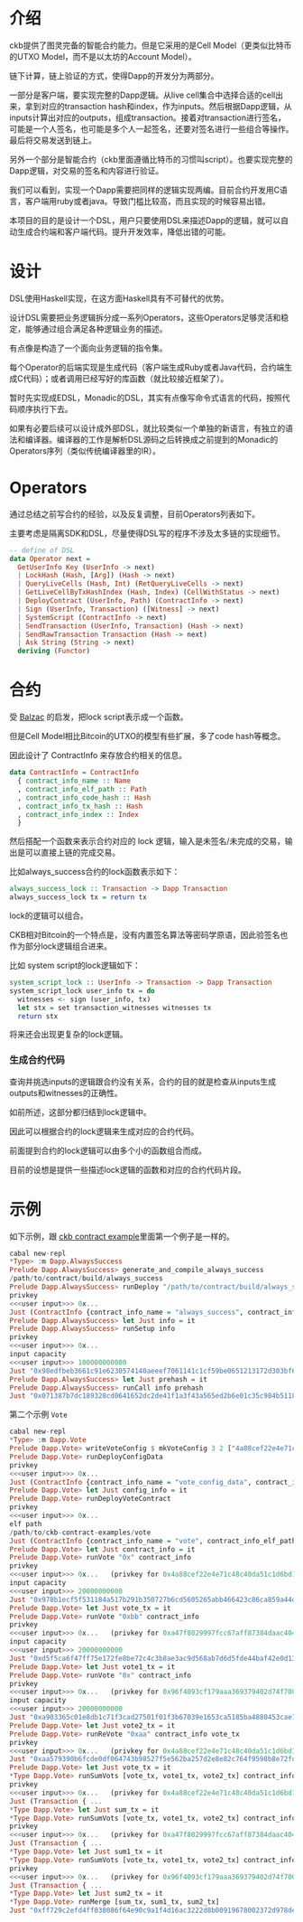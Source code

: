 # 介绍

ckb提供了图灵完备的智能合约能力。但是它采用的是Cell Model（更类似比特币的UTXO Model，而不是以太坊的Account Model）。

链下计算，链上验证的方式，使得Dapp的开发分为两部分。

一部分是客户端，要实现完整的Dapp逻辑。从live cell集合中选择合适的cell出来，拿到对应的transaction hash和index，作为inputs。然后根据Dapp逻辑，从inputs计算出对应的outputs，组成transaction。接着对transaction进行签名，可能是一个人签名，也可能是多个人一起签名，还要对签名进行一些组合等操作。最后将交易发送到链上。

另外一个部分是智能合约（ckb里面遵循比特币的习惯叫script）。也要实现完整的Dapp逻辑，对交易的签名和内容进行验证。

我们可以看到，实现一个Dapp需要把同样的逻辑实现两编。目前合约开发用C语言，客户端用ruby或者java。导致门槛比较高，而且实现的时候容易出错。

本项目的目的是设计一个DSL，用户只要使用DSL来描述Dapp的逻辑，就可以自动生成合约端和客户端代码。提升开发效率，降低出错的可能。

# 设计

DSL使用Haskell实现，在这方面Haskell具有不可替代的优势。

设计DSL需要把业务逻辑拆分成一系列Operators，这些Operators足够灵活和稳定，能够通过组合满足各种逻辑业务的描述。

有点像是构造了一个面向业务逻辑的指令集。

每个Operator的后端实现是生成代码（客户端生成Ruby或者Java代码，合约端生成C代码）；或者调用已经写好的库函数（就比较接近框架了）。

暂时先实现成EDSL，Monadic的DSL，其实有点像写命令式语言的代码，按照代码顺序执行下去。

如果有必要后续可以设计成外部DSL，就比较类似一个单独的新语言，有独立的语法和编译器。编译器的工作是解析DSL源码之后转换成之前提到的Monadic的Operators序列（类似传统编译器里的IR）。

# Operators

通过总结之前写合约的经验，以及反复调整，目前Operators列表如下。

主要考虑是隔离SDK和DSL，尽量使得DSL写的程序不涉及太多链的实现细节。

```haskell
-- define of DSL
data Operator next =
  GetUserInfo Key (UserInfo -> next)
  | LockHash (Hash, [Arg]) (Hash -> next)
  | QueryLiveCells (Hash, Int) (RetQueryLiveCells -> next)
  | GetLiveCellByTxHashIndex (Hash, Index) (CellWithStatus -> next)
  | DeployContract (UserInfo, Path) (ContractInfo -> next)
  | Sign (UserInfo, Transaction) ([Witness] -> next)
  | SystemScript (ContractInfo -> next)
  | SendTransaction (UserInfo, Transaction) (Hash -> next)
  | SendRawTransaction Transaction (Hash -> next)
  | Ask String (String -> next)
  deriving (Functor)
```

# 合约

受 [Balzac](https://blockchain.unica.it/balzac/docs/nutshell.html) 的启发，把lock script表示成一个函数。

但是Cell Model相比Bitcoin的UTXO的模型有些扩展，多了code hash等概念。

因此设计了 ContractInfo 来存放合约相关的信息。

```Haskell
data ContractInfo = ContractInfo
  { contract_info_name :: Name
  , contract_info_elf_path :: Path
  , contract_info_code_hash :: Hash
  , contract_info_tx_hash :: Hash
  , contract_info_index :: Index
  }
```

然后搭配一个函数来表示合约对应的 lock 逻辑，输入是未签名/未完成的交易，输出是可以直接上链的完成交易。

比如always_success合约的lock函数表示如下：

```Haskell
always_success_lock :: Transaction -> Dapp Transaction
always_success_lock tx = return tx
```

lock的逻辑可以组合。

CKB相对Bitcoin的一个特点是，没有内置签名算法等密码学原语，因此验签名也作为部分lock逻辑组合进来。

比如 system script的lock逻辑如下：

```Haskell
system_script_lock :: UserInfo -> Transaction -> Dapp Transaction
system_script_lock user_info tx = do
  witnesses <- sign (user_info, tx)
  let stx = set transaction_witnesses witnesses tx
  return stx
```

将来还会出现更复杂的lock逻辑。

### 生成合约代码

查询并挑选inputs的逻辑跟合约没有关系，合约的目的就是检查从inputs生成outputs和witnesses的正确性。

如前所述，这部分都归结到lock逻辑中。

因此可以根据合约的lock逻辑来生成对应的合约代码。

前面提到合约的lock逻辑可以由多个小的函数组合而成。

目前的设想是提供一些描述lock逻辑的函数和对应的合约代码片段。

# 示例

如下示例，跟 [ckb contract example](https://github.com/rink1969/ckb-contract-examples)里面第一个例子是一样的。

```haskell
cabal new-repl
*Type> :m Dapp.AlwaysSuccess
Prelude Dapp.AlwaysSuccess> generate_and_compile_always_success
/path/to/contract/build/always_success
Prelude Dapp.AlwaysSuccess> runDeploy "/path/to/contract/build/always_success"
privkey
<<<user input>>> 0x...
Just (ContractInfo {contract_info_name = "always_success", contract_info_elf_path = "/path/to/contract/build/always_success", contract_info_code_hash = "0x4b3af1e8eb9e2c9e55b925769821dc6eaf61d5ade7f2fe96616b006efc8f4cc3", contract_info_tx_hash = "0x492bbeba62a8c9decdab56d03d24f215727a974609f422d32d3929d25f5c4af4", contract_info_index = "0"})
Prelude Dapp.AlwaysSuccess> let Just info = it
Prelude Dapp.AlwaysSuccess> runSetup info
privkey
<<<user input>>> 0x...
input capacity
<<<user input>>> 100000000000
Just "0x98edfbeb3661c91e6230574140aeeef7061141c1cf59be0651213172d303bf63"
Prelude Dapp.AlwaysSuccess> let Just prehash = it
Prelude Dapp.AlwaysSuccess> runCall info prehash 
Just "0x071387b7dc189328cd0641652dc2de41f1a3f43a565ed2b6e01c35c984b5118a"
```

第二个示例 `Vote`

```haskell
cabal new-repl
*Type> :m Dapp.Vote
Prelude Dapp.Vote> writeVoteConfig $ mkVoteConfig 3 2 ["4a88cef22e4e71c48c40da51c1d6bd16daa97aa7", "a47f8029997fcc67aff87384daac404f39e31ceb", "96f4093cf179aaa369379402d74f70090fae11ec"]
Prelude Dapp.Vote> runDeployConfigData 
privkey
<<<user input>>> 0x...
Just (ContractInfo {contract_info_name = "vote_config_data", contract_info_elf_path = "/tmp/vote_config_data", contract_info_code_hash = "0xa3f95fbb3f39cbc8c332540adc28da64da89ebb4c771e03d322c7627cf14c095", contract_info_tx_hash = "0xa508f9e41900beaaa1ca69d5a3a59310ca890b52be0e54543aca9cb5ca41f00f", contract_info_index = "0"})
Prelude Dapp.Vote> let Just config_info = it
Prelude Dapp.Vote> runDeployVoteContract 
privkey
<<<user input>>> 0x...
elf path
/path/to/ckb-contract-examples/vote
Just (ContractInfo {contract_info_name = "vote", contract_info_elf_path = "/path/to/ckb-contract-examples/vote", contract_info_code_hash = "0xa62834729f93950b5c812bd56d86613d06d3c01198a6243de8445d7594c108d2", contract_info_tx_hash = "0x55b662d0573161095ff03de5cd0179e97a016dc4cf5a4e02e0d54d547a380277", contract_info_index = "0"})
Prelude Dapp.Vote> let Just contract_info = it
Prelude Dapp.Vote> runVote "0x" contract_info
privkey
<<<user input>>> 0x...   (privkey for 0x4a88cef22e4e71c48c40da51c1d6bd16daa97aa7)
input capacity
<<<user input>>> 20000000000
Just "0x978b1ecf5f531184a517b291b350727b6cd5605265abb466423c86ca859a44d3"
Prelude Dapp.Vote> let Just vote_tx = it
Prelude Dapp.Vote> runVote "0xbb" contract_info
privkey
<<<user input>>> 0x...   (privkey for 0xa47f8029997fcc67aff87384daac404f39e31ceb)
input capacity
<<<user input>>> 20000000000
Just "0xd5f5ca6f47ff75e172fe8be72c4c3b8ae3ac9d568ab7d6d5fde44baf42e0d13e"
Prelude Dapp.Vote> let Just vote1_tx = it
Prelude Dapp.Vote> runVote "0x" contract_info
privkey
<<<user input>>> 0x...   (privkey for 0x96f4093cf179aaa369379402d74f70090fae11ec)
input capacity
<<<user input>>> 20000000000
Just "0xa903365c01e8db1c71f3cad27501f01f3b67039e1653ca5185ba4880453cae79"
Prelude Dapp.Vote> let Just vote2_tx = it
Prelude Dapp.Vote> runReVote "0xaa" contract_info vote_tx
privkey
<<<user input>>> 0x...   (privkey for 0x4a88cef22e4e71c48c40da51c1d6bd16daa97aa7)
Just "0xaa579390b6fcde0df064743b98527f5e562ba257d2e8e82c764f9598b8e72fd1"
Prelude Dapp.Vote> let Just vote_tx = it
*Type Dapp.Vote> runSumVots [vote_tx, vote1_tx, vote2_tx] contract_info config_info "0x4a88cef22e4e71c48c40da51c1d6bd16daa97aa7"
privkey
<<<user input>>> 0x...   (privkey for 0x4a88cef22e4e71c48c40da51c1d6bd16daa97aa7)
Just (Transaction { ...
*Type Dapp.Vote> let Just sum_tx = it
*Type Dapp.Vote> runSumVots [vote_tx, vote1_tx, vote2_tx] contract_info config_info "0x4a88cef22e4e71c48c40da51c1d6bd16daa97aa7"
privkey
<<<user input>>> 0x...   (privkey for 0xa47f8029997fcc67aff87384daac404f39e31ceb)
Just (Transaction { ...
*Type Dapp.Vote> let Just sum1_tx = it
*Type Dapp.Vote> runSumVots [vote_tx, vote1_tx, vote2_tx] contract_info config_info "0x4a88cef22e4e71c48c40da51c1d6bd16daa97aa7"
privkey
<<<user input>>> 0x...   (privkey for 0x96f4093cf179aaa369379402d74f70090fae11ec)
Just (Transaction { ...
*Type Dapp.Vote> let Just sum2_tx = it
*Type Dapp.Vote> runMerge [sum_tx, sum1_tx, sum2_tx]
Just "0xff729c2efd4ff038086f64e90c9a1f4d16ac3222d8b00919678002372d978deb"
```

